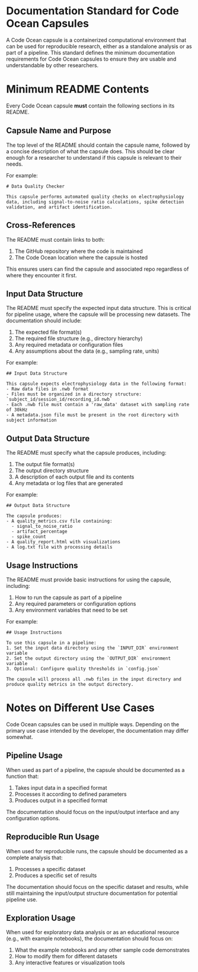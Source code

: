 # Documentation Standard for Code Ocean Capsules

A Code Ocean capsule is a containerized computational environment that can be used for reproducible research, either as a standalone analysis or as part of a pipeline. This standard defines the minimum documentation requirements for Code Ocean capsules to ensure they are usable and understandable by other researchers.

# Minimum README Contents

Every Code Ocean capsule **must** contain the following sections in its README.

## Capsule Name and Purpose

The top level of the README should contain the capsule name, followed by a concise description of what the capsule does. This should be clear enough for a researcher to understand if this capsule is relevant to their needs.

For example:
```
# Data Quality Checker

This capsule performs automated quality checks on electrophysiology data, including signal-to-noise ratio calculations, spike detection validation, and artifact identification.
```

## Cross-References

The README must contain links to both:
1. The GitHub repository where the code is maintained
2. The Code Ocean location where the capsule is hosted

This ensures users can find the capsule and associated repo regardless of where they encounter it first.

## Input Data Structure

The README must specify the expected input data structure. This is critical for pipeline usage, where the capsule will be processing new datasets. The documentation should include:

1. The expected file format(s)
2. The required file structure (e.g., directory hierarchy)
3. Any required metadata or configuration files
4. Any assumptions about the data (e.g., sampling rate, units)

For example:
```
## Input Data Structure

This capsule expects electrophysiology data in the following format:
- Raw data files in .nwb format
- Files must be organized in a directory structure: `subject_id/session_id/recording_id.nwb`
- Each .nwb file must contain a 'raw_data' dataset with sampling rate of 30kHz
- A metadata.json file must be present in the root directory with subject information
```

## Output Data Structure

The README must specify what the capsule produces, including:

1. The output file format(s)
2. The output directory structure
3. A description of each output file and its contents
4. Any metadata or log files that are generated

For example:
```
## Output Data Structure

The capsule produces:
- A quality_metrics.csv file containing:
  - signal_to_noise_ratio
  - artifact_percentage
  - spike_count
- A quality_report.html with visualizations
- A log.txt file with processing details
```

## Usage Instructions

The README must provide basic instructions for using the capsule, including:

1. How to run the capsule as part of a pipeline
2. Any required parameters or configuration options
3. Any environment variables that need to be set

For example:
```
## Usage Instructions

To use this capsule in a pipeline:
1. Set the input data directory using the `INPUT_DIR` environment variable
2. Set the output directory using the `OUTPUT_DIR` environment variable
3. Optional: Configure quality thresholds in `config.json`

The capsule will process all .nwb files in the input directory and produce quality metrics in the output directory.
```

# Notes on Different Use Cases

Code Ocean capsules can be used in multiple ways. Depending on the primary use case intended by the developer, the documentation may differ somewhat.

## Pipeline Usage
When used as part of a pipeline, the capsule should be documented as a function that:
1. Takes input data in a specified format
2. Processes it according to defined parameters
3. Produces output in a specified format

The documentation should focus on the input/output interface and any configuration options.

## Reproducible Run Usage
When used for reproducible runs, the capsule should be documented as a complete analysis that:
1. Processes a specific dataset
2. Produces a specific set of results

The documentation should focus on the specific dataset and results, while still maintaining the input/output structure documentation for potential pipeline use.

## Exploration Usage
When used for exploratory data analysis or as an educational resource (e.g., with example notebooks), the documentation should focus on:
1. What the example notebooks and any other sample code demonstrates
2. How to modify them for different datasets
3. Any interactive features or visualization tools 
